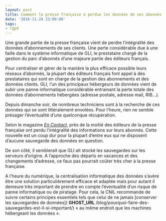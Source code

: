 ```yaml
---
layout: post
title: Comment la presse française a perdue les données de ses abonnés ?
date: '2016-11-24 23:00:00'
tags:
- rgpd
---
```


Une grande partie de la presse française vient de perdre l’intégralité des données d’abonnements de ses clients. Une perte considérable due à une faille dans le système informatique de GLI, le prestataire chargé de la gestion du parc d’abonnés d’une majeure partie des éditeurs français.

Pour centraliser et gérer de la manière la plus efficace possible leurs réseaux d’abonnés, la plupart des éditeurs français font appel à des prestataires qui sont en charge de la gestion des abonnements et des données clients. GLI, l’un des principaux hébergeurs de données vient de subir une panne informatique considérable entrainant la perte totale des données d’abonnements hébergées (adresse postale, adresse mail, RIB…).

Depuis dimanche soir, de nombreux techniciens sont à la recherche de ces données qui se sont littéralement envolées. Pour l’heure, rien ne semble présager l’éventualité d’une quelconque récupération.

Selon le magazine [_En Contact_](http://www.en-contact.com/vent-de-panique-dans-la-moitie-des-groupes-de-presse-francais-ou-sont-passees-les-coordonnees-de-leurs-abonnes/), près de la moitié des éditeurs de la presse française ont perdu l’intégralité des informations sur leurs abonnés. Cette nouvelle est un coup dur pour la plupart d’entre eux qui ne disposent d’aucune sauvegarde des données en question.

De son côté, il semblerait que GLI ait stocké les sauvegardes sur les serveurs d’origine. A l’approche des départs en vacances et des changements d’adresse, ce faux pas pourrait coûter très cher à la presse française.

A l’heure du numérique, la centralisation informatique des données s’avère être une solution particulièrement efficace et adaptée mais pour autant il demeure très important de prendre en compte l’éventualité d’un risque de panne informatique ou de piratage. Pour cela, la CNIL recommande de suivre certains principes essentiels tels que celui de ne jamais [conserver les sauvegardes de données]( __GHOST_URL__ /blog/pourquoi-faire-des-sauvegardes-est-il-si-important/) « au même endroit que les machines hébergeant les données ».

